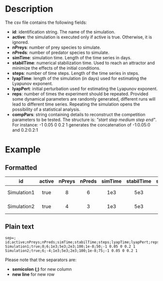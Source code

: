 # Description

The csv file contains the following fields:

* **id**: identification string. The name of the simulation.
* **active**: the simulation is executed only if active is true. Otherwise, it is ignored.
* **nPreys**: number of prey species to simulate.
* **nPreds**: number of predator species to simulate.
* **simTime**: simulation time. Length of the time series in days.
* **stabilTime**: numerical stabilization time. Used to reach an attractor and minimize the effects of the initial conditions.
* **steps**: number of time steps. Length of the time series in steps.
* **lyapTime**: length of the simulation (in days) used for estimating the Lyapunov exponent.
* **lyapPert**: initial perturbation used for estimating the Lyapunov exponent.
* **reps**: number of times the experiment should be repeated. Provided some dynamical parameters are randomly generated, different runs will lead to different time series. Repeating the simulation opens the possibility of a statistical analysis.
* **compPars**: string containing details to reconstruct the competition parameters to be tested. The structure is: _"start step medium step end"_. For instance: -1 0.05 0 0.2 1 generates the concatenation of -1:0.05:0 and 0.2:0.2:1

# Example

## Formatted

|id|active|nPreys|nPreds|simTime|stabilTime|steps|lyapTime|lyapPert|reps|compPars|
|:--:|:--:|:--:|:--:|:--:|:--:|:--:|:--:|:--:|:--:|:--:|
|Simulation1|true|8|6|1e3|5e3|2e3|100|1e-8|50|-1 0.05 0 0.2 1|
|Simulation2|true|4|3|1e3|5e3|2e3|100|1e-8|75|-1 0.05 0 0.2 2|

## Plain text
```
sep=;
id;active;nPreys;nPreds;simTime;stabilTime;steps;lyapTime;lyapPert;reps;compPars
Simulation1;true;8;6;1e3;5e3;2e3;100;1e-8;50;-1 0.05 0 0.2 1
Simulation2;true;6;-4;1e3;5e3;2e3;100;1e-8;75;-1 0.05 0 0.2 1
```
Please note that the separators are:

* **semicolon (;)** for new column
* **new line** for new row
